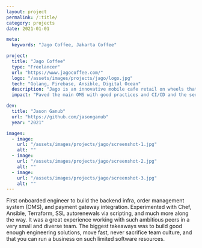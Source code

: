 ```yaml
---
layout: project
permalink: /:title/
category: projects
date: 2021-01-01

meta:
  keywords: "Jago Coffee, Jakarta Coffee"

project:
  title: "Jago Coffee"
  type: "Freelancer"
  url: "https://www.jagocoffee.com/"
  logo: "/assets/images/projects/jago/logo.jpg"
  tech: "Golang, Firebase, Ansible, Digital Ocean"
  description: "Jago is an innovative mobile cafe retail on wheels that serves high quality, fresh brewed coffee and fresh made beverages with unique personal barista experience that is served directly to wherever our customers are. Jago provides specialty Arabica coffee and non-coffee drinks."
  impact: "Paved the main OMS with good practices and CI/CD and the service is functioning until this day on minimal resources and high availability."

dev:
  title: "Jason Ganub"
  url: "https://github.com/jasonganub"
  year: "2021"

images:
  - image:
    url: "/assets/images/projects/jago/screenshot-1.jpg"
    alt: ""
  - image:
    url: "/assets/images/projects/jago/screenshot-2.jpg"
    alt: ""
  - image:
    url: "/assets/images/projects/jago/screenshot-3.jpg"
    alt: ""
---
```

<p>First onboarded engineer to build the backend infra, order management system (OMS), and payment gateway integration. Experimented with Chef, Ansible, Terraform, SSL autorenewals via scripting, and much more along the way. It was a great experience working with such ambitious peers in a very small and diverse team. The biggest takeaways was to build good enough engineering solutions, move fast, never sacrifice team culture, and that you can run a business on such limited software resources.</p>